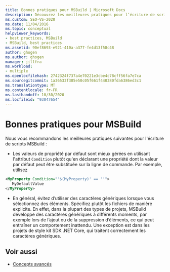 ```yaml
---
title: Bonnes pratiques pour MSBuild | Microsoft Docs
description: Découvrez les meilleures pratiques pour l’écriture de scripts MSBuild, tels que l’utilisation d’attributs de condition et l’utilisation de caractères génériques.
ms.custom: SEO-VS-2020
ms.date: 11/04/2016
ms.topic: conceptual
helpviewer_keywords:
- best practices, MSBuild
- MSBuild, best practices
ms.assetid: 90ef8693-e921-410a-a377-fe4d13f58c48
author: ghogen
ms.author: ghogen
manager: jillfra
ms.workload:
- multiple
ms.openlocfilehash: 2742324f737a4e70221e3cbe4c78cff56fa7e7ca
ms.sourcegitcommit: 1a36533f385e50c05f661f440380fda6386ed3c1
ms.translationtype: MT
ms.contentlocale: fr-FR
ms.lasthandoff: 10/30/2020
ms.locfileid: "93047654"
---
```

# <a name="msbuild-best-practices"></a>Bonnes pratiques pour MSBuild

Nous vous recommandons les meilleures pratiques suivantes pour l'écriture de scripts MSBuild :

- Les valeurs de propriété par défaut sont mieux gérées en utilisant l'attribut `Condition` plutôt qu'en déclarant une propriété dont la valeur par défaut peut être substituée sur la ligne de commande. Par exemple, utilisez

```xml
<MyProperty Condition="'$(MyProperty)' == ''">
   MyDefaultValue
</MyProperty>
```

- En général, évitez d’utiliser des caractères génériques lorsque vous sélectionnez des éléments. Spécifiez plutôt les fichiers de manière explicite. En effet, dans la plupart des types de projets, MSBuild développe des caractères génériques à différents moments, par exemple lors de l’ajout ou de la suppression d’éléments, ce qui peut entraîner un comportement inattendu. Une exception est dans les projets de style kit SDK .NET Core, qui traitent correctement les caractères génériques.

## <a name="see-also"></a>Voir aussi

- [Concepts avancés](../msbuild/msbuild-advanced-concepts.md)
